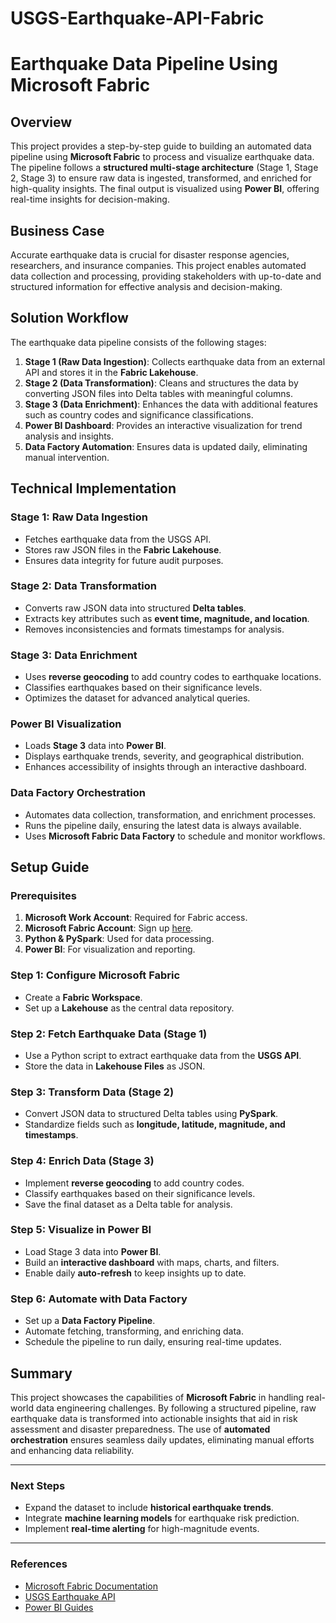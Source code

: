 # USGS-Earthquake-API-Fabric

# Earthquake Data Pipeline Using Microsoft Fabric

## Overview
This project provides a step-by-step guide to building an automated data pipeline using **Microsoft Fabric** to process and visualize earthquake data. The pipeline follows a **structured multi-stage architecture** (Stage 1, Stage 2, Stage 3) to ensure raw data is ingested, transformed, and enriched for high-quality insights. The final output is visualized using **Power BI**, offering real-time insights for decision-making.

## Business Case

Accurate earthquake data is crucial for disaster response agencies, researchers, and insurance companies. This project enables automated data collection and processing, providing stakeholders with up-to-date and structured information for effective analysis and decision-making.

## Solution Workflow

The earthquake data pipeline consists of the following stages:

1. **Stage 1 (Raw Data Ingestion)**: Collects earthquake data from an external API and stores it in the **Fabric Lakehouse**.
2. **Stage 2 (Data Transformation)**: Cleans and structures the data by converting JSON files into Delta tables with meaningful columns.
3. **Stage 3 (Data Enrichment)**: Enhances the data with additional features such as country codes and significance classifications.
4. **Power BI Dashboard**: Provides an interactive visualization for trend analysis and insights.
5. **Data Factory Automation**: Ensures data is updated daily, eliminating manual intervention.


## Technical Implementation

### **Stage 1: Raw Data Ingestion**
- Fetches earthquake data from the USGS API.
- Stores raw JSON files in the **Fabric Lakehouse**.
- Ensures data integrity for future audit purposes.

### **Stage 2: Data Transformation**
- Converts raw JSON data into structured **Delta tables**.
- Extracts key attributes such as **event time, magnitude, and location**.
- Removes inconsistencies and formats timestamps for analysis.

### **Stage 3: Data Enrichment**
- Uses **reverse geocoding** to add country codes to earthquake locations.
- Classifies earthquakes based on their significance levels.
- Optimizes the dataset for advanced analytical queries.

### **Power BI Visualization**
- Loads **Stage 3** data into **Power BI**.
- Displays earthquake trends, severity, and geographical distribution.
- Enhances accessibility of insights through an interactive dashboard.

### **Data Factory Orchestration**
- Automates data collection, transformation, and enrichment processes.
- Runs the pipeline daily, ensuring the latest data is always available.
- Uses **Microsoft Fabric Data Factory** to schedule and monitor workflows.

## Setup Guide

### **Prerequisites**
1. **Microsoft Work Account**: Required for Fabric access.
2. **Microsoft Fabric Account**: Sign up [here](https://app.fabric.microsoft.com/).
3. **Python & PySpark**: Used for data processing.
4. **Power BI**: For visualization and reporting.

### **Step 1: Configure Microsoft Fabric**
- Create a **Fabric Workspace**.
- Set up a **Lakehouse** as the central data repository.

### **Step 2: Fetch Earthquake Data (Stage 1)**
- Use a Python script to extract earthquake data from the **USGS API**.
- Store the data in **Lakehouse Files** as JSON.

### **Step 3: Transform Data (Stage 2)**
- Convert JSON data to structured Delta tables using **PySpark**.
- Standardize fields such as **longitude, latitude, magnitude, and timestamps**.

### **Step 4: Enrich Data (Stage 3)**
- Implement **reverse geocoding** to add country codes.
- Classify earthquakes based on their significance levels.
- Save the final dataset as a Delta table for analysis.

### **Step 5: Visualize in Power BI**
- Load Stage 3 data into **Power BI**.
- Build an **interactive dashboard** with maps, charts, and filters.
- Enable daily **auto-refresh** to keep insights up to date.

### **Step 6: Automate with Data Factory**
- Set up a **Data Factory Pipeline**.
- Automate fetching, transforming, and enriching data.
- Schedule the pipeline to run daily, ensuring real-time updates.

## Summary

This project showcases the capabilities of **Microsoft Fabric** in handling real-world data engineering challenges. By following a structured pipeline, raw earthquake data is transformed into actionable insights that aid in risk assessment and disaster preparedness. The use of **automated orchestration** ensures seamless daily updates, eliminating manual efforts and enhancing data reliability.

---

### **Next Steps**
- Expand the dataset to include **historical earthquake trends**.
- Integrate **machine learning models** for earthquake risk prediction.
- Implement **real-time alerting** for high-magnitude events.

---

### **References**
- [Microsoft Fabric Documentation](https://learn.microsoft.com/en-us/fabric/)
- [USGS Earthquake API](https://earthquake.usgs.gov/fdsnws/event/1/)
- [Power BI Guides](https://learn.microsoft.com/en-us/power-bi/)
